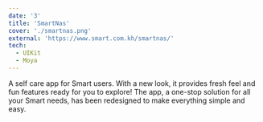 ```yaml
---
date: '3'
title: 'SmartNas'
cover: './smartnas.png'
external: 'https://www.smart.com.kh/smartnas/'
tech:
  - UIKit
  - Moya
---
```


A self care app for Smart users. With a new look, it provides fresh feel and fun features ready for you to explore! The app, a one-stop solution for all your Smart needs, has been redesigned to make everything simple and easy.